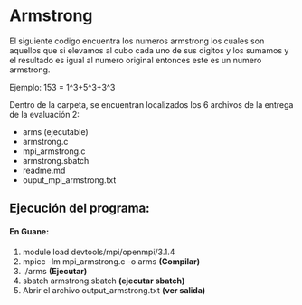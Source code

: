 # Armstrong 
El siguiente codigo encuentra los numeros armstrong los cuales son aquellos que si elevamos al cubo cada uno de sus digitos y los sumamos y el resultado es igual al numero original entonces este es un numero armstrong.

Ejemplo: 153 = 1^3+5^3+3^3

Dentro de la carpeta, se encuentran localizados los 6 archivos de la entrega de la evaluación 2:
- arms (ejecutable)
- armstrong.c
- mpi_armstrong.c
- armstrong.sbatch
- readme.md
- ouput_mpi_armstrong.txt


## Ejecución del programa:
#### En Guane:
1. module load devtools/mpi/openmpi/3.1.4
2. mpicc -lm mpi_armstrong.c -o arms **(Compilar)**
3. ./arms **(Ejecutar)**
4. sbatch armstrong.sbatch  **(ejecutar sbatch)**
5. Abrir el archivo output_armstrong.txt **(ver salida)**
